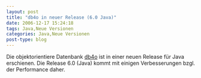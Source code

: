 ```yaml
---
layout: post
title: "db4o in neuer Release (6.0 Java)"
date: 2006-12-17 15:24:18
tags: Java,Neue Versionen
categories: Java,Neue Versionen
post-type: blog
---
```

Die objektorientiere Datenbank <a href="http://www.db4o.com" title="db4o">db4o</a> ist in einer neuen Release für Java erschienen. Die Release 6.0 (Java) kommt mit einigen Verbesserungen bzgl. der Performance daher.
